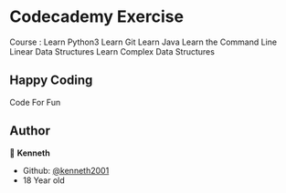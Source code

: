 # Codecademy Exercise

Course : 
Learn Python3
Learn Git
Learn Java
Learn the Command Line
Linear Data Structures
Learn Complex Data Structures

## Happy Coding
Code For Fun
## Author
👤 **Kenneth**
- Github: [@kenneth2001](https://github.com/kenneth2001)
- 18 Year old
